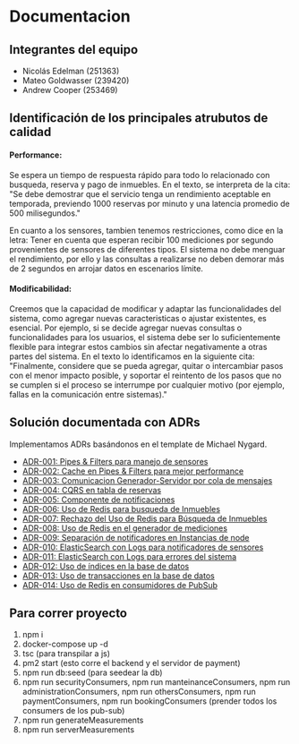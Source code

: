 # Documentacion

## Integrantes del equipo
* Nicolás Edelman (251363)
* Mateo Goldwasser (239420)
* Andrew Cooper (253469)

## Identificación de los principales atrubutos de calidad
#### Performance:
Se espera un tiempo de respuesta rápido para todo lo relacionado con busqueda, reserva y pago de inmuebles. En el texto, se interpreta de la cita: "Se debe demostrar que el servicio tenga un rendimiento aceptable en temporada, previendo
1000 reservas por minuto y una latencia promedio de 500 milisegundos." 

En cuanto a los sensores, tambien tenemos restricciones, como dice en la letra: Tener en cuenta que esperan recibir 100 mediciones por segundo provenientes de sensores de diferentes tipos. El sistema no debe menguar el rendimiento, por ello y las consultas a realizarse
no deben demorar más de 2 segundos en arrojar datos en escenarios límite.

#### Modificabilidad: 
Creemos que la capacidad de modificar y adaptar las funcionalidades del sistema, como agregar nuevas caracteristicas o ajustar existentes, es esencial. Por ejemplo, si se decide agregar nuevas consultas o funcionalidades para los usuarios, el sistema debe ser lo suficientemente flexible para integrar estos cambios sin afectar negativamente a otras partes del sistema.
En el texto lo identificamos en la siguiente cita: "Finalmente, considere que se pueda agregar, quitar o intercambiar pasos con el menor impacto posible, y soportar el reintento de los pasos que no se cumplen si el proceso se interrumpe por cualquier motivo
(por ejemplo, fallas en la comunicación entre sistemas)."



## Solución documentada con ADRs
Implementamos ADRs basándonos en el template de Michael Nygard.
- [ADR-001: Pipes & Filters para manejo de sensores](/ADRs/ADR001.md)
- [ADR-002: Cache en Pipes & Filters para mejor performance](/ADRs/ADR002.md)
- [ADR-003: Comunicacion Generador-Servidor por cola de mensajes](/ADRs/ADR003.md)
- [ADR-004: CQRS en tabla de reservas](/ADRs/ADR004.md)
- [ADR-005: Componente de notificaciones](/ADRs/ADR005.md)
- [ADR-006: Uso de Redis para busqueda de Inmuebles](/ADRs/ADR006.md)
- [ADR-007: Rechazo del Uso de Redis para Búsqueda de Inmuebles](/ADRs/ADR007.md)
- [ADR-008: Uso de Redis en el generador de mediciones](/ADRs/ADR008.md)
- [ADR-009: Separación de notificadores en Instancias de node](/ADRs/ADR009.md)
- [ADR-010: ElasticSearch con Logs para notificadores de sensores](/ADRs/ADR010.md)
- [ADR-011: ElasticSearch con Logs para errores del sistema](/ADRs/ADR011.md)
- [ADR-012: Uso de índices en la base de datos](/ADRs/ADR012.md)
- [ADR-013: Uso de transacciones en la base de datos](/ADRs/ADR013.md)
- [ADR-014: Uso de Redis en consumidores de PubSub](/ADRs/ADR014.md)

## Para correr proyecto
1. npm i
2. docker-compose up -d
3. tsc (para transpilar a js)
4. pm2 start (esto corre el backend y el servidor de payment)
5. npm run db:seed (para seedear la db)
6. npm run securityConsumers, npm run manteinanceConsumers, npm run administrationConsumers, npm run othersConsumers, npm run paymentConsumers, npm run bookingConsumers (prender todos los consumers de los pub-sub)
7. npm run generateMeasurements
8. npm run serverMeasurements
